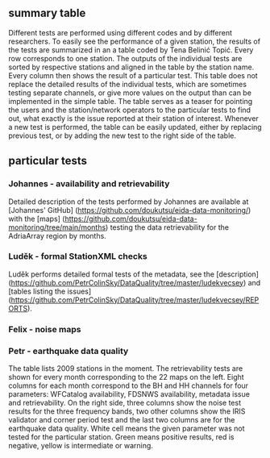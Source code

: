 ## summary table

Different tests are performed using different codes and by different researchers. To easily see the performance of a given station, the results of the tests are summarized in an a table coded by Tena Belinić Topić. Every row corresponds to one station. The outputs of the individual tests are sorted by respective stations and aligned in the table by the station name. Every column then shows the result of a particular test. This table does not replace the detailed results of the individual tests, which are sometimes testing separate channels, or give more values on the output than can be implemented in the simple table. The table serves as a teaser for pointing the users and the station/network operators to the particular tests to find out, what exactly is the issue reported at their station of interest. Whenever a new test is performed, the table can be easily updated, either by replacing previous test, or by adding the new test to the right side of the table.

## particular tests
### Johannes - availability and retrievability
Detailed description of the tests performed by Johannes are available at [Johannes' GitHub] (https://github.com/doukutsu/eida-data-monitoring/)
with the [maps] (https://github.com/doukutsu/eida-data-monitoring/tree/main/months) testing the data retrievability for the AdriaArray region by months.

### Luděk - formal StationXML checks
Luděk performs detailed formal tests of the metadata, see the [description] (https://github.com/PetrColinSky/DataQuality/tree/master/ludekvecsey) and [tables listing the issues] (https://github.com/PetrColinSky/DataQuality/tree/master/ludekvecsey/REPORTS).

### Felix - noise maps


### Petr - earthquake data quality



The table lists 2009 stations in the moment. The retrievability tests are shown for every month corresponding to the 22 maps on the left. Eight columns for each month correspond to the BH and HH channels for four parameters: WFCatalog availability, FDSNWS availability, metadata issue and retrievability. On the right side, three columns show the noise test results for the three frequency bands, two other columns show the IRIS validator and corner period test and the last two columns are for the earthquake data quality. White cell means the given parameter was not tested for the particular station. Green means positive results, red is negative, yellow is intermediate or warning.
